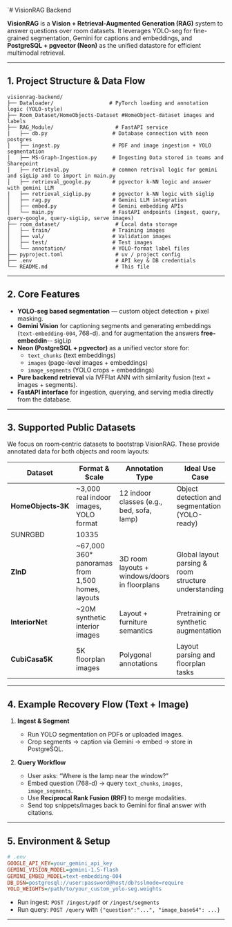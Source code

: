 `# VisionRAG Backend

**VisionRAG** is a **Vision + Retrieval-Augmented Generation (RAG)** system to answer questions over room datasets. It leverages YOLO-seg for fine-grained segmentation, Gemini for captions and embeddings, and **PostgreSQL + pgvector (Neon)** as the unified datastore for efficient multimodal retrieval.

---

## 1. Project Structure & Data Flow

```
visionrag-backend/
├── Dataloader/                  # PyTorch loading and annotation logic (YOLO-style)
├── Room_Dataset/HomeObjects-Dataset #HomeObject-dataset images and labels                   
├── RAG_Module/                    # FastAPI service
|   ├── db.py                     # Database connection with neon postgres
│   ├── ingest.py                 # PDF and image ingestion + YOLO segmentation
│   ├── MS-Graph-Ingestion.py     # Ingesting Data stored in teams and Sharepoint
│   ├── retrieval.py              # common retrival logic for gemini and sigLip and to import in main.py
│   ├── retrieval_google.py       # pgvector k-NN logic and answer with gemini LLM
|   ├── retrieval_siglip.py       # pgvector k-NN logic with siglip
│   ├── rag.py                    # Gemini LLM integration
│   ├── embed.py                  # Gemini embedding APIs
│   └── main.py                   # FastAPI endpoints (ingest, query, query-google, query-sigLip, serve images)
├── room_dataset/                  # Local data storage
│   ├── train/                    # Training images
│   ├── val/                      # Validation images
│   ├── test/                     # Test images
│   └── annotation/               # YOLO-format label files
├── pyproject.toml                 # uv / project config
├── .env                           # API key & DB credentials
└── README.md                      # This file
```

---

## 2. Core Features

- **YOLO-seg based segmentation** — custom object detection + pixel masking.
- **Gemini Vision** for captioning segments and generating embeddings (`text-embedding-004`, 768-d). and for augmentation the answers 
**free-embeddin**-- sigLip
- **Neon (PostgreSQL + pgvector)** as a unified vector store for:
  - `text_chunks` (text embeddings)
  - `images` (page-level images + embeddings)
  - `image_segments` (YOLO crops + embeddings)
- **Pure backend retrieval** via IVFFlat ANN with similarity fusion (text + images + segments).
- **FastAPI interface** for ingestion, querying, and serving media directly from the database.

---

## 3. Supported Public Datasets

We focus on room‑centric datasets to bootstrap VisionRAG. These provide annotated data for both objects and room layouts:

| Dataset           | Format & Scale                                         | Annotation Type                                               | Ideal Use Case                       |
|------------------|--------------------------------------------------------|---------------------------------------------------------------|--------------------------------------|
| **HomeObjects‑3K** | ~3,000 real indoor images, YOLO format                 | 12 indoor classes (e.g., bed, sofa, lamp) | Object detection and segmentation (YOLO-ready)        |
SUNRGBD | 10335 | 
| **ZInD**           | ~67,000 360° panoramas from 1,500 homes, layouts      | 3D room layouts + windows/doors in floorplans | Global layout parsing & room structure understanding |
| **InteriorNet**    | ~20M synthetic interior images                        | Layout + furniture semantics | Pretraining or synthetic augmentation |
| **CubiCasa5K**     | 5K floorplan images                                   | Polygonal annotations | Layout parsing and floorplan tasks |

---

## 4. Example Recovery Flow (Text + Image)

1. **Ingest & Segment**
   - Run YOLO segmentation on PDFs or uploaded images.
   - Crop segments → caption via Gemini → embed → store in PostgreSQL.

2. **Query Workflow**
   - User asks: “Where is the lamp near the window?”
   - Embed question (768-d) → query `text_chunks`, `images`, `image_segments`.
   - Use **Reciprocal Rank Fusion (RRF)** to merge modalities.
   - Send top snippets/images back to Gemini for final answer with citations.

---

## 5. Environment & Setup

```ini
# .env
GOOGLE_API_KEY=your_gemini_api_key
GEMINI_VISION_MODEL=gemini-1.5-flash
GEMINI_EMBED_MODEL=text-embedding-004
DB_DSN=postgresql://user:password@host/db?sslmode=require
YOLO_WEIGHTS=/path/to/your_custom_yolo-seg.weights
```

- Run ingest: `POST /ingest/pdf` or `/ingest/segments`
- Run query: `POST /query` with `{"question":"...", "image_base64": ...}`

---
